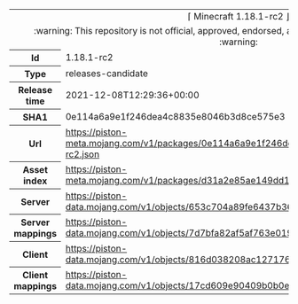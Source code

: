 <html><table>
<tr><td colspan="2" align="center"><img width="0" height="0"><br/>⌈ Minecraft 1.18.1-rc2 ⌋<br/><img width="0" height="0"></td></tr>
<tr><td colspan="2" align="center"><img width="0" height="0"><br/>
:warning: This repository is not official, approved, endorsed, associated or connected with Mojang :warning:
<br/><img width="0" height="0"></td></tr>
<tr><th>Id</th><td>1.18.1-rc2</td></tr>
<tr><th>Type</th><td>releases-candidate</td></tr>
<tr><th>Release time</th><td>2021-12-08T12:29:36+00:00</td></tr>
<tr><th>SHA1</th><td>0e114a6a9e1f246dea4c8835e8046b3d8ce575e3</td></tr>
<tr><th>Url</th><td><a href="https://piston-meta.mojang.com/v1/packages/0e114a6a9e1f246dea4c8835e8046b3d8ce575e3/1.18.1-rc2.json">https://piston-meta.mojang.com/v1/packages/0e114a6a9e1f246dea4c8835e8046b3d8ce575e3/1.18.1-rc2.json</a></td></tr>
<tr><th>Asset index</th><td><a href="https://piston-meta.mojang.com/v1/packages/d31a2e85ae149dd1b1a7070b22cb8887892fda6c/1.18.json">https://piston-meta.mojang.com/v1/packages/d31a2e85ae149dd1b1a7070b22cb8887892fda6c/1.18.json</a></td></tr>
<tr><th>Server</th><td><a href="https://piston-data.mojang.com/v1/objects/653c704a89fe6437b363cff32ded037d5c0f6ec0/server.jar">https://piston-data.mojang.com/v1/objects/653c704a89fe6437b363cff32ded037d5c0f6ec0/server.jar</a></td></tr>
<tr><th>Server mappings</th><td><a href="https://piston-data.mojang.com/v1/objects/7d7bfa82af5af763e01919942b56062267edaf38/server.txt">https://piston-data.mojang.com/v1/objects/7d7bfa82af5af763e01919942b56062267edaf38/server.txt</a></td></tr>
<tr><th>Client</th><td><a href="https://piston-data.mojang.com/v1/objects/816d038208ac127176fde4d6597fd11a0aeb98c7/client.jar">https://piston-data.mojang.com/v1/objects/816d038208ac127176fde4d6597fd11a0aeb98c7/client.jar</a></td></tr>
<tr><th>Client mappings</th><td><a href="https://piston-data.mojang.com/v1/objects/17cd609e90409b0b0eebf0ff0c969279bbe34c18/client.txt">https://piston-data.mojang.com/v1/objects/17cd609e90409b0b0eebf0ff0c969279bbe34c18/client.txt</a></td></tr>
</table></html>